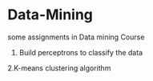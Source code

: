 # Data-Mining
some assignments in Data mining Course 
1. Build perceptrons to classify the data

2.K-means clustering algorithm
